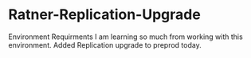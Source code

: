 # Ratner-Replication-Upgrade
Environment Requirments
I am learning so much from working with this environment.
Added Replication upgrade to preprod today.
